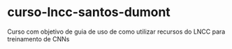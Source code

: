 # curso-lncc-santos-dumont
Curso com objetivo de guia de uso de como utilizar recursos do LNCC para treinamento de CNNs
